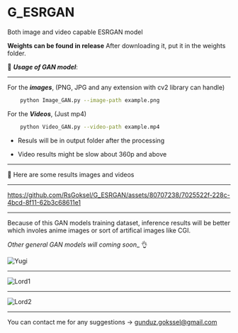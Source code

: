 # G_ESRGAN


Both image and video capable ESRGAN model 

**Weights can be found in release** After downloading it, put it in the weights folder.







🚀 _**Usage of GAN model**_:
___________________________________


For the _**images**_, (PNG, JPG and any extension with cv2 library can handle)    
```bash
    python Image_GAN.py --image-path example.png
```


For the _**Videos**_, (Just mp4)
```bash
    python Video_GAN.py --video-path example.mp4
```

* Resuls will be in output folder after the processing

* Video results might be slow about 360p and above

_______________________________________________________________
🚀 Here are some results images and videos 
_______________________________________________________________

https://github.com/RsGoksel/G_ESRGAN/assets/80707238/7025522f-228c-4bcd-8f11-62b3c68611e1
___________________________________________________________________________

Because of this GAN models training dataset, inference results will be better which involes anime images or sort of artifical images like CGI. 


_Other general GAN models will coming soon__ 👌 



![Yugi](https://github.com/RsGoksel/G_ESRGAN/assets/80707238/b3c9bbb3-580d-4a80-93fb-581d8bd3b1b3)
_______________________________________________________________
![Lord1](https://github.com/RsGoksel/G_ESRGAN/assets/80707238/da50f7a6-ac00-4759-9b63-c2c3be29bd50)
_____________________________________________
![Lord2](https://github.com/RsGoksel/G_ESRGAN/assets/80707238/8be3898e-4f27-4ce9-bc59-dcd72daae690)
________________________________

You can contact me for any suggestions -> gunduz.gokssel@gmail.com

